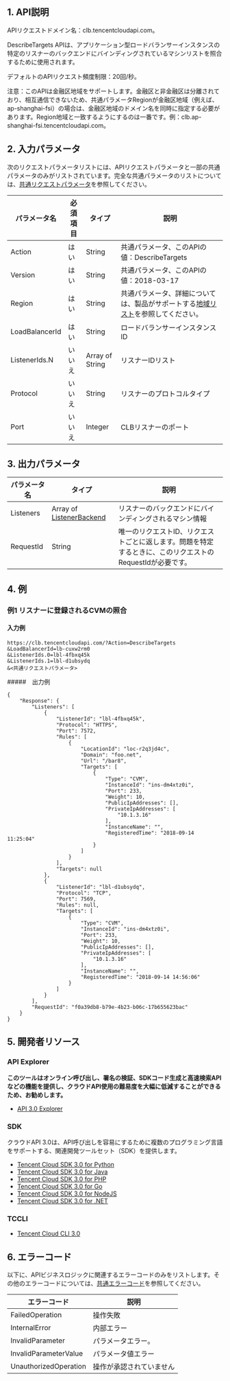 ## 1. API説明

APIリクエストドメイン名：clb.tencentcloudapi.com。

DescribeTargets APIは、アプリケーション型ロードバランサーインスタンスの特定のリスナーのバックエンドにバインディングされているマシンリストを照合するために使用されます。

デフォルトのAPIリクエスト頻度制限：20回/秒。

注意：このAPIは金融区地域をサポートします。金融区と非金融区は分離されており、相互通信できないため、共通パラメータRegionが金融区地域（例えば、ap-shanghai-fsi）の場合は、金融区地域のドメイン名を同時に指定する必要があります。Region地域と一致するようにするのは一番です。例：clb.ap-shanghai-fsi.tencentcloudapi.com。



## 2. 入力パラメータ

次のリクエストパラメータリストには、APIリクエストパラメータと一部の共通パラメータのみがリストされています。完全な共通パラメータのリストについては、[共通リクエストパラメータ](/document/api/214/30670)を参照してください。

| パラメータ名 | 必須項目 | タイプ | 説明 |
|---------|---------|---------|---------|
| Action | はい | String | 共通パラメータ、このAPIの値：DescribeTargets |
| Version | はい | String | 共通パラメータ、このAPIの値：2018-03-17 |
| Region | はい | String | 共通パラメータ、詳細については、製品がサポートする[地域リスト](/document/api/214/30670#.E5.9C.B0.E5.9F.9F.E5.88.97.E8.A1.A8)を参照してください。 |
| LoadBalancerId | はい | String | ロードバランサーインスタンスID |
| ListenerIds.N | いいえ | Array of String | リスナーIDリスト |
| Protocol | いいえ | String | リスナーのプロトコルタイプ |
| Port | いいえ | Integer | CLBリスナーのポート |

## 3. 出力パラメータ

| パラメータ名 | タイプ | 説明 |
|---------|---------|---------|
| Listeners | Array of [ListenerBackend](/document/api/214/30694#ListenerBackend) | リスナーのバックエンドにバインディングされるマシン情報|
| RequestId | String | 唯一のリクエストID、リクエストごとに返します。問題を特定するときに、このリクエストのRequestIdが必要です。|

## 4. 例

### 例1 リスナーに登録されるCVMの照合

#### 入力例

```
https://clb.tencentcloudapi.com/?Action=DescribeTargets
&LoadBalancerId=lb-cuxw2rm0
&ListenerIds.0=lbl-4fbxq45k
&ListenerIds.1=lbl-d1ubsydq
&<共通リクエストパラメータ>
```

#####　出力例

```
{
    "Response": {
        "Listeners": [
            {
                "ListenerId": "lbl-4fbxq45k",
                "Protocol": "HTTPS",
                "Port": 7572,
                "Rules": [
                    {
                        "LocationId": "loc-r2q3jd4c",
                        "Domain": "foo.net",
                        "Url": "/bar8",
                        "Targets": [
                            {
                                "Type": "CVM",
                                "InstanceId": "ins-dm4xtz0i",
                                "Port": 233,
                                "Weight": 10,
                                "PublicIpAddresses": [],
                                "PrivateIpAddresses": [
                                    "10.1.3.16"
                                ],
                                "InstanceName": "",
                                "RegisteredTime": "2018-09-14 11:25:04"
                            }
                        ]
                    }
                ],
                "Targets": null
            },
            {
                "ListenerId": "lbl-d1ubsydq",
                "Protocol": "TCP",
                "Port": 7569,
                "Rules": null,
                "Targets": [
                    {
                        "Type": "CVM",
                        "InstanceId": "ins-dm4xtz0i",
                        "Port": 233,
                        "Weight": 10,
                        "PublicIpAddresses": [],
                        "PrivateIpAddresses": [
                            "10.1.3.16"
                        ],
                        "InstanceName": "",
                        "RegisteredTime": "2018-09-14 14:56:06"
                    }
                ]
            }
        ],
        "RequestId": "f0a39db8-b79e-4b23-b06c-17b655623bac"
    }
}
```


## 5. 開発者リソース

### API Explorer

**このツールはオンライン呼び出し、署名の検証、SDKコード生成と高速検索APIなどの機能を提供し、クラウドAPI使用の難易度を大幅に低減することができるため、お勧めします。**

* [API 3.0 Explorer](https://console.cloud.tencent.com/api/explorer?Product=clb&Version=2018-03-17&Action=DescribeTargets)

### SDK

クラウドAPI 3.0は、API呼び出しを容易にするために複数のプログラミング言語をサポートする、関連開発ツールセット（SDK）を提供します。

* [Tencent Cloud SDK 3.0 for Python](https://github.com/TencentCloud/tencentcloud-sdk-python)
* [Tencent Cloud SDK 3.0 for Java](https://github.com/TencentCloud/tencentcloud-sdk-java)
* [Tencent Cloud SDK 3.0 for PHP](https://github.com/TencentCloud/tencentcloud-sdk-php)
* [Tencent Cloud SDK 3.0 for Go](https://github.com/TencentCloud/tencentcloud-sdk-go)
* [Tencent Cloud SDK 3.0 for NodeJS](https://github.com/TencentCloud/tencentcloud-sdk-nodejs)
* [Tencent Cloud SDK 3.0 for .NET](https://github.com/TencentCloud/tencentcloud-sdk-dotnet)

### TCCLI

* [Tencent Cloud CLI 3.0](https://cloud.tencent.com/document/product/440/6176)

## 6. エラーコード

以下に、APIビジネスロジックに関連するエラーコードのみをリストします。その他のエラーコードについては、[共通エラーコード](/document/api/214/30673#.E5.85.AC.E5.85.B1.E9.94.99.E8.AF.AF.E7.A0.81)を参照してください。

| エラーコード | 説明 |
|---------|---------|
| FailedOperation | 操作失敗 |
| InternalError | 内部エラー |
| InvalidParameter | パラメータエラー。 |
| InvalidParameterValue | パラメータ値エラー |
| UnauthorizedOperation | 操作が承認されていません |

